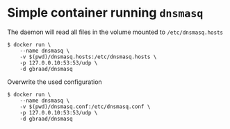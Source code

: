 # Simple container running `dnsmasq`

The daemon will read all files in the volume mounted to `/etc/dnsmasq.hosts`

```
$ docker run \
    --name dnsmasq \
    -v $(pwd)/dnsmasq.hosts:/etc/dnsmasq.hosts \
    -p 127.0.0.10:53:53/udp \
    -d gbraad/dnsmasq
```

Overwrite the used configuration

```
$ docker run \
    --name dnsmasq \
    -v $(pwd)/dnsmasq.conf:/etc/dnsmasq.conf \
    -p 127.0.0.10:53:53/udp \
    -d gbraad/dnsmasq
```

